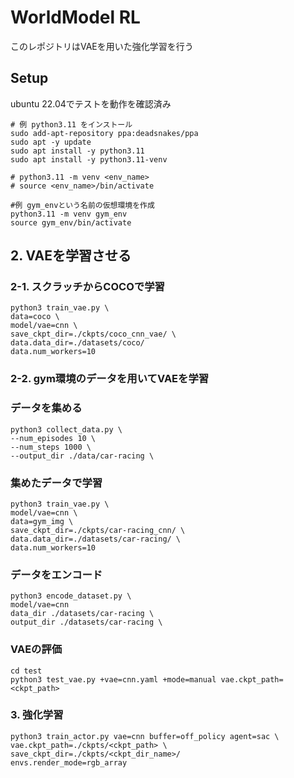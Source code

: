 # WorldModel RL
このレポジトリはVAEを用いた強化学習を行う

## Setup
ubuntu 22.04でテストを動作を確認済み

``` shell
# 例 python3.11 をインストール
sudo add-apt-repository ppa:deadsnakes/ppa
sudo apt -y update
sudo apt install -y python3.11
sudo apt install -y python3.11-venv
```

```shell
# python3.11 -m venv <env_name>
# source <env_name>/bin/activate

#例 gym_envという名前の仮想環境を作成
python3.11 -m venv gym_env
source gym_env/bin/activate
```

## 2. VAEを学習させる

### 2-1. スクラッチからCOCOで学習
```shell
python3 train_vae.py \
data=coco \
model/vae=cnn \
save_ckpt_dir=./ckpts/coco_cnn_vae/ \
data.data_dir=./datasets/coco/ 
data.num_workers=10 
```

### 2-2. gym環境のデータを用いてVAEを学習

### データを集める
```shell
python3 collect_data.py \
--num_episodes 10 \
--num_steps 1000 \
--output_dir ./data/car-racing \
```

### 集めたデータで学習
```shell
python3 train_vae.py \
model/vae=cnn \
data=gym_img \
save_ckpt_dir=./ckpts/car-racing_cnn/ \
data.data_dir=./datasets/car-racing/ \
data.num_workers=10 
```

### データをエンコード
```shell
python3 encode_dataset.py \
model/vae=cnn
data_dir ./datasets/car-racing \
output_dir ./datasets/car-racing \
```

### VAEの評価
```shell
cd test
python3 test_vae.py +vae=cnn.yaml +mode=manual vae.ckpt_path=<ckpt_path>
```

### 3. 強化学習
```shell
python3 train_actor.py vae=cnn buffer=off_policy agent=sac \
vae.ckpt_path=./ckpts/<ckpt_path> \
save_ckpt_dir=./ckpts/<ckpt_dir_name>/
envs.render_mode=rgb_array
```